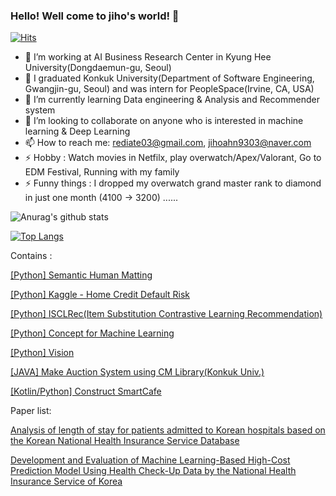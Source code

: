 ### Hello! Well come to jiho's world! 👋

[![Hits](https://hits.seeyoufarm.com/api/count/incr/badge.svg?url=https%3A%2F%2Fgithub.com%2Fjihoahn9303&count_bg=%233D41C8&title_bg=%23555555&icon=greensock.svg&icon_color=%23E7E7E7&title=hits&edge_flat=false)](https://hits.seeyoufarm.com)



- 🔭 I’m working at AI Business Research Center in Kyung Hee University(Dongdaemun-gu, Seoul)
- 🔭 I graduated Konkuk University(Department of Software Engineering, Gwangjin-gu, Seoul) and was intern for PeopleSpace(Irvine, CA, USA)
- 🌱 I’m currently learning Data engineering & Analysis and Recommender system
- 👯 I’m looking to collaborate on anyone who is interested in machine learning & Deep Learning
- 📫 How to reach me: rediate03@gmail.com, jihoahn9303@naver.com
- ⚡ Hobby : Watch movies in Netfilx, play overwatch/Apex/Valorant, Go to EDM Festival, Running with my family
- ⚡ Funny things : I dropped my overwatch grand master rank to diamond in just one month (4100 -> 3200) ......










![Anurag's github stats](https://github-readme-stats.vercel.app/api?username=jihoahn9303&show_icons=true)




[![Top Langs](https://github-readme-stats.vercel.app/api/top-langs/?username=jihoahn9303&layout=compact)](https://github.com/anuraghazra/github-readme-stats)









Contains :

[[Python] Semantic Human Matting](https://github.com/jihoahn9303/Semantic_Human_Matting_Project)

[[Python] Kaggle - Home Credit Default Risk](https://github.com/jihoahn9303/home-credit-default-risk)

[[Python] ISCLRec(Item Substitution Contrastive Learning Recommendation)](https://github.com/jihoahn9303/lSCLRec)

[[Python] Concept for Machine Learning](https://github.com/jihoahn9303/Machine_Learning)

[[Python] Vision](https://github.com/jihoahn9303/VisionGroomata)

[[JAVA] Make Auction System using CM Library(Konkuk Univ.)](https://github.com/jihoahn9303/CMproject-Konkuk-Univ)

[[Kotlin/Python] Construct SmartCafe](https://github.com/jihoahn9303/GraduationProject)



Paper list:

[Analysis of length of stay for patients admitted to Korean hospitals based on the Korean National Health Insurance Service Database](https://www.sciencedirect.com/science/article/pii/S2352914823000205)

[Development and Evaluation of Machine Learning-Based High-Cost Prediction Model Using Health Check-Up Data by the National Health Insurance Service of Korea](https://www.mdpi.com/1660-4601/19/20/13672)
